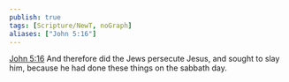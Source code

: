 ```yaml
---
publish: true
tags: [Scripture/NewT, noGraph]
aliases: ["John 5:16"]
---
```

[John 5:16](https://churchofjesuschrist.org/study/scriptures/nt/john/5?lang=eng&id=p16#p16) And therefore did the Jews persecute Jesus, and sought to slay him, because he had done these things on the sabbath day.
